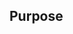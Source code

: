 ## Purpose
<!-- Describe the intention of the changes being proposed. What problem does it solve or functio